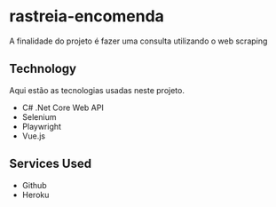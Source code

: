 # rastreia-encomenda

A finalidade do projeto é fazer uma consulta utilizando o web scraping

## Technology 

Aqui estão as tecnologias usadas neste projeto.

* C# .Net Core Web API
* Selenium
* Playwright
* Vue.js

## Services Used

* Github
* Heroku


